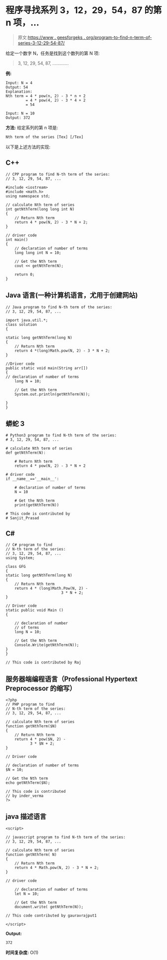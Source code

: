 # 程序寻找系列 3，12，29，54，87 的第 n 项，…

> 原文:[https://www . geesforgeks . org/program-to-find-n-term-of-series-3-12-29-54-87/](https://www.geeksforgeeks.org/program-to-find-nth-term-of-the-series-3-12-29-54-87/)

给定一个数字 N，任务是找到这个数列的第 N 项:

> 3, 12, 29, 54, 87, ………….

**例:**

```
Input: N = 4
Output: 54
Explanation:
Nth term = 4 * pow(n, 2) - 3 * n + 2
         = 4 * pow(4, 2) - 3 * 4 + 2
         = 54

Input: N = 10
Output: 372
```

**方法:**
给定系列的第 n 项是:

```
Nth term of the series [Tex] [/Tex]
```

以下是上述方法的实现:

## C++

```
// CPP program to find N-th term of the series:
// 3, 12, 29, 54, 87, ...

#include <iostream>
#include <math.h>
using namespace std;

// calculate Nth term of series
int getNthTerm(long long int N)
{
    // Return Nth term
    return 4 * pow(N, 2) - 3 * N + 2;
}

// driver code
int main()
{
    // declaration of number of terms
    long long int N = 10;

    // Get the Nth term
    cout << getNthTerm(N);

    return 0;
}
```

## Java 语言(一种计算机语言，尤用于创建网站)

```
// Java program to find N-th term of the series:
// 3, 12, 29, 54, 87, ...

import java.util.*;
class solution
{

static long getNthTerm(long N)
{
    // Return Nth term
    return 4 *(long)Math.pow(N, 2) - 3 * N + 2;
}

//Driver code
public static void main(String arr[])
{
// declaration of number of terms
    long N = 10;

    // Get the Nth term
    System.out.println(getNthTerm(N));

}
}
```

## 蟒蛇 3

```
# Python3 program to find N-th term of the series:
# 3, 12, 29, 54, 87, ...

# calculate Nth term of series
def getNthTerm(N):

    # Return Nth term
    return 4 * pow(N, 2) - 3 * N + 2

# driver code
if __name__=='__main__':

    # declaration of number of terms
    N = 10

    # Get the Nth term
    print(getNthTerm(N))

# This code is contributed by
# Sanjit_Prasad
```

## C#

```
// C# program to find
// N-th term of the series:
// 3, 12, 29, 54, 87, ...
using System;

class GFG
{
static long getNthTerm(long N)
{
    // Return Nth term
    return 4 * (long)Math.Pow(N, 2) -
                         3 * N + 2;
}

// Driver code
static public void Main ()
{

    // declaration of number
    // of terms
    long N = 10;

    // Get the Nth term
    Console.Write(getNthTerm(N));
}
}

// This code is contributed by Raj
```

## 服务器端编程语言（Professional Hypertext Preprocessor 的缩写）

```
<?php
// PHP program to find
// N-th term of the series:
// 3, 12, 29, 54, 87, ...

// calculate Nth term of series
function getNthTerm($N)
{
    // Return Nth term
    return 4 * pow($N, 2) -
           3 * $N + 2;
}

// Driver code

// declaration of number of terms
$N = 10;

// Get the Nth term
echo getNthTerm($N);

// This code is contributed
// by inder_verma
?>
```

## java 描述语言

```
<script>

// javascript program to find N-th term of the series:
// 3, 12, 29, 54, 87, ...

// calculate Nth term of series
function getNthTerm( N)
{
    // Return Nth term
    return 4 * Math.pow(N, 2) - 3 * N + 2;
}

// driver code

    // declaration of number of terms
    let N = 10;

    // Get the Nth term
    document.write( getNthTerm(N));

// This code contributed by gauravrajput1

</script>
```

**Output:** 

```
372
```

**时间复杂度:** O(1)